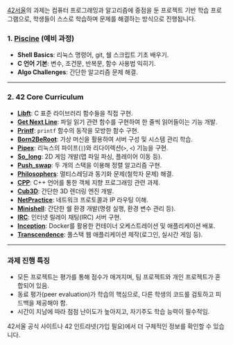 [42서울](https://42seoul.kr/seoul42/main/view)의 과제는 컴퓨터 프로그래밍과 알고리즘에 중점을 둔 프로젝트 기반 학습 프로그램으로, 학생들이 스스로 학습하며 문제를 해결하는 방식으로 진행됩니다.

### 1. **[Piscine](./piscine/) (예비 과정)**
   - **Shell Basics**: 리눅스 명령어, git, 쉘 스크립트 기초 배우기.
   - **C 언어 기본**: 변수, 조건문, 반복문, 함수 사용법 익히기.
   - **Algo Challenges**: 간단한 알고리즘 문제 해결.

---

### 2. **42 Core Curriculum**
- [**Libft**](./libft): C 표준 라이브러리 함수들을 직접 구현.
- [**Get Next Line**](./get_next_line): 파일 읽기 관련 함수를 구현하여 한 줄씩 읽어들이는 기능 개발.
- [**Printf**](./printf): `printf` 함수의 동작을 모방한 함수 구현.
- [**Born2BeRoot**](./born2beroot): 가상 머신을 활용하여 서버 구성 및 시스템 관리 학습.
- [**Pipex**](./pipex): 리눅스의 파이프(`|`)와 리다이렉션(`>`, `<`) 기능을 구현.
- [**So_long**](./so_long): 2D 게임 개발(맵 파일 파싱, 플레이어 이동 등).
- [**Push_swap**](./push_swap): 두 개의 스택을 이용해 정렬 알고리즘 구현.
- [**Philosophers**](./philosophers): 멀티스레딩과 동기화 문제(철학자 문제) 해결.
- [**CPP**](./cpp): C++ 언어를 통한 객체 지향 프로그래밍 관련 과제.
- [**Cub3D**](./cub3D): 간단한 3D 렌더링 엔진 개발.
- [**NetPractice**](./net_practice): 네트워크 프로토콜과 IP 라우팅 이해.
- [**Minishell**](./minishell): 간단한 쉘 환경 개발(명령 실행, 환경 변수 관리 등).
- [**IRC**](./irc): 인터넷 릴레이 채팅(IRC) 서버 구현.
- [**Inception**](./inception): Docker를 활용한 컨테이너 오케스트레이션 및 애플리케이션 배포.
- [**Transcendence**](./transcendence): 풀스택 웹 애플리케이션 제작(로그인, 실시간 게임 등).

---

### 과제 진행 특징
- 모든 프로젝트는 평가를 통해 점수가 매겨지며, 팀 프로젝트와 개인 프로젝트가 혼합되어 있음.
- 동료 평가(peer evaluation)가 학습의 핵심으로, 다른 학생의 코드를 검토하고 피드백을 제공해야 함.
- 시간이 지남에 따라 점점 난이도가 높아지고, 자기주도 학습 능력이 필수적임.

42서울 공식 사이트나 42 인트라넷(가입 필요)에서 더 구체적인 정보를 확인할 수 있습니다.

